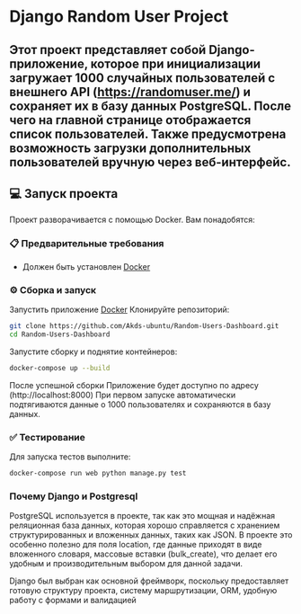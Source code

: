 # Django Random User Project

Этот проект представляет собой Django-приложение, которое при инициализации загружает 1000 случайных пользователей с внешнего API (https://randomuser.me/) и сохраняет их в базу данных PostgreSQL. После чего на главной странице отображается список пользователей. Также предусмотрена возможность загрузки дополнительных пользователей вручную через веб-интерфейс.
---

## 💻 Запуск проекта

Проект разворачивается с помощью Docker. Вам понадобятся:

### 📋 Предварительные требования

- Должен быть установлен [Docker](https://www.docker.com/products/docker-desktop/)


### ⚙️ Сборка и запуск
Запустить приложение [Docker](https://www.docker.com/products/docker-desktop/)
Клонируйте репозиторий:
```bash
git clone https://github.com/Akds-ubuntu/Random-Users-Dashboard.git
cd Random-Users-Dashboard
```
Запустите сборку и поднятие контейнеров:
```bash
docker-compose up --build
```
После успешной сборки 
Приложение будет доступно по адресу (http://localhost:8000)
При первом запуске автоматически подтягиваются данные о 1000 пользователях и сохраняются в базу данных.

### ✅ Тестирование
Для запуска тестов выполните:
```bash
docker-compose run web python manage.py test
```


### Почему Django и Postgresql
PostgreSQL используется в проекте, так как это мощная и надёжная реляционная база данных, которая хорошо справляется с хранением структурированных и вложенных данных, таких как JSON. В проекте это особенно полезно для поля location, где данные приходят в виде вложенного словаря, массовые вставки (bulk_create), что делает его удобным и производительным выбором для данной задачи.

Django был выбран как основной фреймворк, поскольку предоставляет готовую структуру проекта, систему маршрутизации, ORM, удобную работу с формами и валидацией
